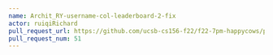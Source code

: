 ```yaml
---
name: Archit_RY-username-col-leaderboard-2-fix
actor: ruiqiRichard
pull_request_url: https://github.com/ucsb-cs156-f22/f22-7pm-happycows/pull/51
pull_request_num: 51
---
```

